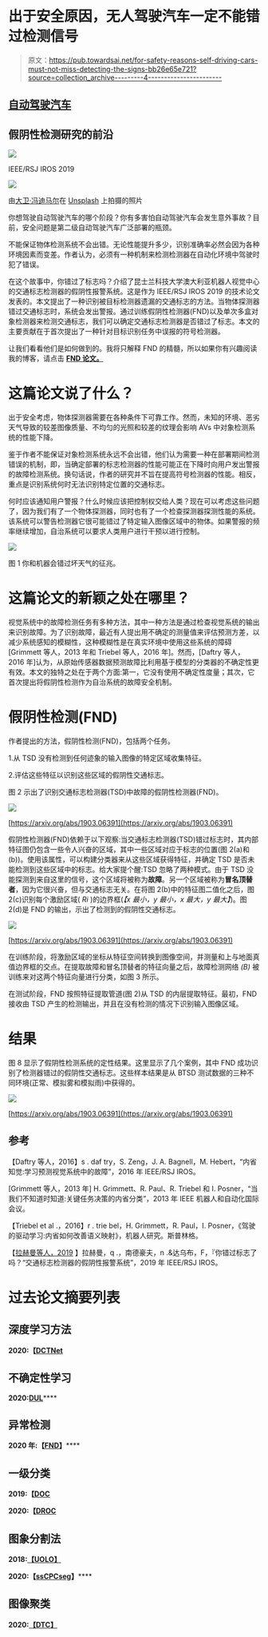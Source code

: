 # 出于安全原因，无人驾驶汽车一定不能错过检测信号

> 原文：<https://pub.towardsai.net/for-safety-reasons-self-driving-cars-must-not-miss-detecting-the-signs-bb26e65e721?source=collection_archive---------4----------------------->

## [自动驾驶汽车](https://towardsai.net/p/category/self-driving-cars)

## 假阴性检测研究的前沿

![](img/90c771239079d7dbfbcaba4de48df00c.png)

IEEE/RSJ IROS 2019

![](img/7685c7319f37ef3b892552b0b3801a92.png)

由[大卫·冯迪马尔](https://unsplash.com/@davidvondiemar?utm_source=medium&utm_medium=referral)在 [Unsplash](https://unsplash.com?utm_source=medium&utm_medium=referral) 上拍摄的照片

你想驾驶自动驾驶汽车的哪个阶段？你有多害怕自动驾驶汽车会发生意外事故？目前，安全问题是第二级自动驾驶汽车广泛部署的瓶颈。

不能保证物体检测系统不会出错。无论性能提升多少，识别准确率必然会因为各种环境因素而变差。作者认为，必须有一种机制来检测检测器在自动化环境中驾驶时犯了错误。

在这个故事中，你错过了标志吗？介绍了昆士兰科技大学澳大利亚机器人视觉中心的交通标志检测器的假阴性报警系统。这是作为 IEEE/RSJ IROS 2019 的技术论文发表的。本文提出了一种识别被目标检测器遗漏的交通标志的方法。当物体探测器错过交通标志时，系统会发出警报。通过训练假阴性检测器(FND)以及单次多盒对象检测器来检测交通标志，我们可以确定交通标志检测器是否错过了标志。本文的主要贡献在于首次提出了一种针对目标识别任务中误报的符号检测器。

让我们看看他们是如何做到的。我将只解释 FND 的精髓，所以如果你有兴趣阅读我的博客，请点击 [**FND 论文。**](https://arxiv.org/pdf/1903.06391.pdf)

# 这篇论文说了什么？

出于安全考虑，物体探测器需要在各种条件下可靠工作。然而，未知的环境、恶劣天气导致的较差图像质量、不均匀的光照和较差的纹理会影响 AVs 中对象检测系统的性能下降。

鉴于作者不能保证对象检测系统永远不会出错，他们认为需要一种在部署期间检测错误的机制，即，当确定部署的标志检测器的性能可能正在下降时向用户发出警报的故障检测系统。换句话说，作者的研究并不旨在提高符号检测器的性能。相反，重点是识别系统何时无法识别特定位置的交通标志。

何时应该通知用户警报？什么时候应该把控制权交给人类？现在可以考虑这些问题了，因为我们有了一个物体探测器，同时也有了一个检查探测器探测性能的系统。该系统可以警告检测器它很可能错过了特定输入图像区域中的物体。如果警报的频率继续增加，自治系统可以要求人类用户进行干预以进行控制。

![](img/277eb1a8e536d9235ccc3e1b80a6fb6b.png)

图 1 你和机器会错过坏天气的征兆。

# 这篇论文的新颖之处在哪里？

视觉系统中的故障检测任务有多种方法，其中一种方法是通过检查视觉系统的输出来识别故障。为了识别故障，最近有人提出用不确定的测量值来评估预测方差，以减少系统感知的模糊性，这种模糊性是在真实环境中使用这些系统的障碍[Grimmett 等人，2013 年和 Triebel 等人，2016 年]。然而，[Daftry 等人，2016 年]认为，从原始传感器数据预测故障比利用基于模型的分类器的不确定性更有效。本文的独特之处在于两个方面:第一，它没有使用不确定性度量；其次，它首次提出将假阴性检测作为自治系统的故障安全机制。

# 假阴性检测(FND)

作者提出的方法，假阴性检测(FND)，包括两个任务。

1.从 TSD 没有检测到任何迹象的输入图像的特定区域收集特征。

2.评估这些特征以识别这些区域的假阴性交通标志。

图 2 示出了识别交通标志检测器(TSD)中故障的假阴性检测器(FND)。

![](img/104e75943825005281b4a8a1d2273651.png)

[https://arxiv.org/abs/1903.06391](https://arxiv.org/abs/1903.06391)

假阴性检测器(FND)依赖于以下观察:当交通标志检测器(TSD)错过标志时，其内部特征图仍包含一些令人兴奋的区域，其中一些区域对应于标志的位置(图 2(a)和(b))。使用该属性，可以构建分类器来从这些区域获得特征，并确定 TSD 是否未能检测到这些区域中的标志。给大家提个醒:TSD 忽略了两种模式。由于 TSD 没能探测到来自这里的信号，这个区域将被称为**故障**。另一个区域被称为**冒名顶替者**，因为它很兴奋，但与交通标志无关。在将图 2(b)中的特征图二值化之后，图 2(c)识别每个激励区域( *Ri* )的边界框(*【x 最小，y 最小，x 最大，y 最大】*)。图 2(d)是 FND 的输出，示出了检测到的假阴性交通标志。

![](img/c2ac4624b1a9e612a66d8d6a4fc06f95.png)

[https://arxiv.org/abs/1903.06391](https://arxiv.org/abs/1903.06391)

在训练阶段，将激励区域的坐标从特征空间转换到图像空间，并测量和上与地面真值边界框的交点。在提取故障和冒名顶替者的特征向量之后，故障检测网络 *(B)* 被训练来对这两个特征向量进行分类，如图 3 所示。

在测试阶段，FND 按照特征提取管道(图 2)从 TSD 的内层提取特征。最初，FND 接收由 TSD 产生的检测输出，并且在没有检测的情况下识别输入图像区域。

# 结果

图 8 显示了假阴性检测系统的定性结果。这里显示了几个案例，其中 FND 成功识别了检测器错过的假阴性交通标志。这些样本结果是从 BTSD 测试数据的三种不同环境(正常、模拟雾和模拟雨)中获得的。

![](img/1266350ecfe0da2d71c762ffde1e6b5f.png)

[https://arxiv.org/abs/1903.06391](https://arxiv.org/abs/1903.06391)

## 参考

【Daftry 等人，2016】s . daf try，S. Zeng，J. A. Bagnell，M. Hebert，“内省知觉:学习预测视觉系统中的故障”，2016 年 IEEE/RSJ IROS。

[Grimmett 等人，2013 年] H. Grimmett、R. Paul、R. Triebel 和 I. Posner，“当我们不知道时知道:关键任务决策的内省分类”，2013 年 IEEE 机器人和自动化国际会议。

【Triebel et al .，2016】r . trie bel，H. Grimmett，R. Paul，I. Posner，《驾驶的驱动学习:内省如何改善语义映射》，机器人研究。斯普林格。

【[拉赫曼等人，2019](https://arxiv.org/pdf/1903.06391.pdf) 】拉赫曼，q .，南德豪夫，n .&达乌布，F，『你错过标志了吗？“交通标志检测器的假阴性报警系统”，2019 年 IEEE/RSJ IROS。

# 过去论文摘要列表

## 深度学习方法

**2020:【**[**DCTNet**](https://medium.com/towards-artificial-intelligence/lets-compress-the-cnn-training-like-a-jpeg-compression-ca8237c56f3c)

## **不确定性学习**

****2020:****[**DUL**](https://mako95.medium.com/cvpr2020-paper-summary-data-uncertainty-in-face-recognition-1f17547473a2)****

## ******异常检测******

********2020 年:【**[**FND**](https://medium.com/towards-artificial-intelligence/for-safety-reasons-self-driving-cars-must-not-miss-detecting-the-signs-bb26e65e721)**】********

## ****一级分类****

******2019:【**[**DOC**](https://medium.com/swlh/paper-summary-deep-one-class-classification-doc-adc4368af75c)****

********2020:【**[**DROC**](https://medium.com/the-shadow/exploring-important-feature-repressions-in-deep-one-class-classification-droc-d04a59558f9e)******

## ******图象分割法******

********2018:**[**【UOLO】**](https://medium.com/swlh/paper-summary-biomedical-image-segmentation-and-object-detection-uolo-c1175ba5c8c4)******

******2020:【**[**ssCPCseg**](https://medium.com/towards-artificial-intelligence/efficient-biomedical-segmentation-when-only-a-few-label-images-are-available-2e0b2513703d)**】******

## ****图像聚类****

******2020:**[**【DTC】**](https://medium.com/swlh/paper-deep-transfer-clustering-dtc-learning-to-discover-novel-visual-categories-ec5a26aea075)****